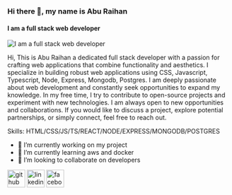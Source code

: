 ### Hi there 👋, my name is Abu Raihan
#### I am a full stack web developer
![I am a full stack web developer](https://scontent.fdac22-1.fna.fbcdn.net/v/t39.30808-6/260521284_215535860773174_5793825150105607573_n.jpg?stp=dst-jpg_s960x960_tt6&_nc_cat=106&ccb=1-7&_nc_sid=cc71e4&_nc_eui2=AeHhTaLXAL-GQDaXUELKZ53LnslYZAPQixKeyVhkA9CLEgX1Ratn48z_rmAvErd86bjD5MVVYTRsOv5vqZapj5H0&_nc_ohc=eSAwRWHFqiMQ7kNvgFE4-6y&_nc_zt=23&_nc_ht=scontent.fdac22-1.fna&_nc_gid=A4vGUaBsoasnaxoqFux-5Pt&oh=00_AYDaF7ZuUX5JBLqbA5pARhwmqz4R65ZOZHeCCbesT90cAA&oe=676E95D6)

Hi, This is Abu Raihan a dedicated full stack developer with a passion for crafting web applications that combine functionality and aesthetics. I specialize in building robust web applications using CSS, Javascript, Typescript, Node, Express, Mongodb, Postgres. I am deeply passionate about web development and constantly seek opportunities to expand my knowledge. In my free time, I try to contribute to open-source projects and experiment with new technologies. I am always open to new opportunities and collaborations. If you would like to discuss a project, explore potential partnerships, or simply connect, feel free to reach out.

Skills: HTML/CSS/JS/TS/REACT/NODE/EXPRESS/MONGODB/POSTGRES

- 🔭 I’m currently working on my project 
- 🌱 I’m currently learning aws and docker 
- 👯 I’m looking to collaborate on developers 


[<img src='https://cdn.jsdelivr.net/npm/simple-icons@3.0.1/icons/github.svg' alt='github' height='40'>](https://github.com/https://github.com/aburaihan8715)  [<img src='https://cdn.jsdelivr.net/npm/simple-icons@3.0.1/icons/linkedin.svg' alt='linkedin' height='40'>](https://www.linkedin.com/in/https://www.linkedin.com/in/mdaburaihan3331/?originalSubdomain=bd/)  [<img src='https://cdn.jsdelivr.net/npm/simple-icons@3.0.1/icons/facebook.svg' alt='facebook' height='40'>](https://www.facebook.com/https://www.facebook.com/abu.raihan.563309)  

